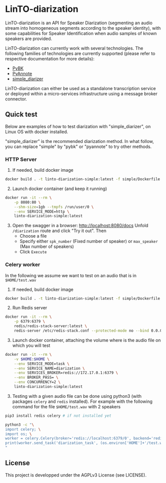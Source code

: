 # LinTO-diarization

LinTO-diarization is an API for Speaker Diarization (segmenting an audio stream into homogeneous segments according to the speaker identity),
with some capabilities for Speaker Identification when audio samples of known speakers are provided.

LinTO-diarization can currently work with several technologies.
The following families of technologies are currently supported (please refer to respective documentation for more details):
* [PyBK](pybk/README.md) 
* [PyAnnote](pyannote/README.md)
* [simple_diarizer](simple/README.md)

LinTO-diarization can either be used as a standalone transcription service or deployed within a micro-services infrastructure using a message broker connector.

## Quick test

Below are examples of how to test diarization with "simple_diarizer", on Linux OS with docker installed.

"simple_diarizer" is the recommended diarization method.
In what follow, you can replace "simple" by "pybk" or "pyannote" to try other methods.

### HTTP Server

1. If needed, build docker image 

```bash
docker build . -t linto-diarization-simple:latest -f simple/Dockerfile
```

2. Launch docker container (and keep it running)

```bash
docker run -it --rm \
    -p 8080:80 \
    --shm-size=1gb --tmpfs /run/user/0 \
    --env SERVICE_MODE=http \
    linto-diarization-simple:latest
```

3. Open the swagger in a browser: [http://localhost:8080/docs](http://localhost:8080/docs)
   Unfold `/diarization` route and click "Try it out". Then
   - Choose a file
   - Specify either `spk_number` (Fixed number of speaker) or `max_speaker` (Max number of speakers)
   - Click `Execute`

### Celery worker

In the following we assume we want to test on an audio that is in `$HOME/test.wav`

1. If needed, build docker image 

```bash
docker build . -t linto-diarization-simple:latest -f simple/Dockerfile
```

2. Run Redis server

```bash
docker run -it --rm \
    -p 6379:6379 \
    redis/redis-stack-server:latest \
    redis-server /etc/redis-stack.conf --protected-mode no --bind 0.0.0.0 --loglevel debug
```

3. Launch docker container, attaching the volume where is the audio file on which you will test

```bash
docker run -it --rm \
    -v $HOME:$HOME \
    --env SERVICE_MODE=task \
    --env SERVICE_NAME=diarization \
    --env SERVICES_BROKER=redis://172.17.0.1:6379 \
    --env BROKER_PASS= \
    --env CONCURRENCY=2 \
    linto-diarization-simple:latest
```

3. Testing with a given audio file can be done using python3 (with packages `celery` and `redis` installed).
   For example with the following command for the file `$HOME/test.wav` with 2 speakers

```bash
pip3 install redis celery # if not installed yet

python3 -c "\
import celery; \
import os; \
worker = celery.Celery(broker='redis://localhost:6379/0', backend='redis://localhost:6379/1'); \
print(worker.send_task('diarization_task', (os.environ['HOME']+'/test.wav', 2, None), queue='diarization').get());\
"
```

## License
This project is developped under the AGPLv3 License (see LICENSE).
